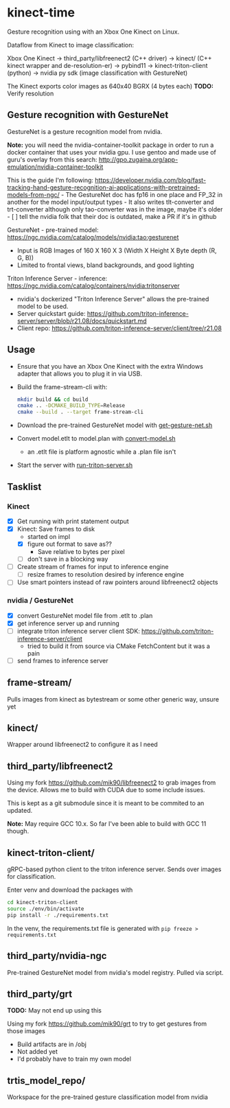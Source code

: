 # kinect-time

Gesture recognition using with an Xbox One Kinect on Linux.

Dataflow from Kinect to image classification:

Xbox One Kinect -> third_party/libfreenect2 (C++ driver) -> kinect/ (C++ kinect wrapper and de-resolution-er) -> pybind11 -> kinect-triton-client (python) -> nvidia py sdk (image classification with GestureNet)

The Kinect exports color images as 640x40 BGRX (4 bytes each) **TODO:** Verify resolution

## Gesture recognition with GestureNet

GestureNet is a gesture recognition model from nvidia.

**Note:** you will need the nvidia-container-toolkit package in order to run a docker container that uses your nvidia gpu.
I use gentoo and made use of guru's overlay from this search: <http://gpo.zugaina.org/app-emulation/nvidia-container-toolkit>

This is the guide I'm following: <https://developer.nvidia.com/blog/fast-tracking-hand-gesture-recognition-ai-applications-with-pretrained-models-from-ngc/>
    - The GestureNet doc has fp16 in one place and FP_32 in another for the model input/output types
    - It also writes tlt-converter and trt-converter although only tao-converter was in the image, maybe it's older
    - [ ] tell the nvidia folk that their doc is outdated, make a PR if it's in github

GestureNet - pre-trained model: <https://ngc.nvidia.com/catalog/models/nvidia:tao:gesturenet>

- Input is RGB Images of 160 X 160 X 3 (Width X Height X Byte depth (R, G, B))
- Limited to frontal views, bland backgrounds, and good lighting

Triton Inference Server - inference: <https://ngc.nvidia.com/catalog/containers/nvidia:tritonserver>

- nvidia's dockerized "Triton Inference Server" allows the pre-trained model to be used.
- Server quickstart guide: <https://github.com/triton-inference-server/server/blob/r21.08/docs/quickstart.md>
- Client repo: <https://github.com/triton-inference-server/client/tree/r21.08>

## Usage

- Ensure that you have an Xbox One Kinect with the extra Windows adapter that allows you to plug it in via USB.
- Build the frame-stream-cli with:

    ```bash
    mkdir build && cd build
    cmake .. -DCMAKE_BUILD_TYPE=Release
    cmake --build . --target frame-stream-cli
    ```

- Download the pre-trained GestureNet model with [get-gesture-net.sh](get-gesture-net.sh)
- Convert model.etlt to model.plan with [convert-model.sh](convert-model.sh)
  - an .etlt file is platform agnostic while a .plan file isn't
- Start the server with [run-triton-server.sh](run-triton-server.sh)

## Tasklist

### Kinect

- [x] Get running with print statement output
- [x] Kinect: Save frames to disk
  - started on impl
  - [x] figure out format to save as??
    - Save relative to bytes per pixel
  - [ ] don't save in a blocking way
- [ ] Create stream of frames for input to inference engine
  - [ ] resize frames to resolution desired by inference engine
- [ ] Use smart pointers instead of raw pointers around libfreenect2 objects

### nvidia / GestureNet

- [x] convert GestureNet model file from .etlt to .plan
- [x] get inference server up and running
- [ ] integrate triton inference server client SDK: <https://github.com/triton-inference-server/client>
  - tried to build it from source via CMake FetchContent but it was a pain
- [ ] send frames to inference server

## frame-stream/

Pulls images from kinect as bytestream or some other generic way, unsure yet

## kinect/

Wrapper around libfreenect2 to configure it as I need

## third_party/libfreenect2

Using my fork <https://github.com/mik90/libfreenect2> to grab images from the device. Allows me to build with CUDA due to some include issues.

This is kept as a git submodule since it is meant to be commited to an updated.

**Note:** May require GCC 10.x. So far I've been able to build with GCC 11 though.

## kinect-triton-client/

gRPC-based python client to the triton inference server. Sends over images for classification.

Enter venv and download the packages with

```bash
cd kinect-triton-client
source ./env/bin/activate
pip install -r ./requirements.txt
```

In the venv, the requirements.txt file is generated with `pip freeze > requirements.txt`

## third_party/nvidia-ngc

Pre-trained GestureNet model from nvidia's model registry. Pulled via script.

## third_party/grt

**TODO:** May not end up using this

Using my fork <https://github.com/mik90/grt> to try to get gestures from those images

- Build artifacts are in /obj
- Not added yet
- I'd probably have to train my own model

## trtis_model_repo/

Workspace for the pre-trained gesture classification model from nvidia
